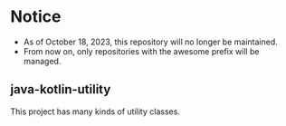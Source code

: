 # Notice
- As of October 18, 2023, this repository will no longer be maintained.
- From now on, only repositories with the awesome prefix will be managed.

## java-kotlin-utility
This project has many kinds of utility classes.
